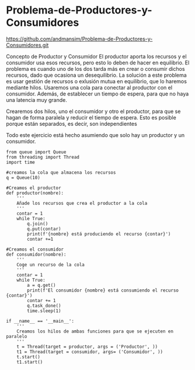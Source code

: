 # Problema-de-Productores-y-Consumidores

https://github.com/andmansim/Problema-de-Productores-y-Consumidores.git

Concepto de Productor y Consumidor
El productor aporta los recursos y el consumidor usa esos recursos, pero esto lo deben de hacer en equilibrio. El problema es cuando uno de los dos tarda más en crear o consumir dichos recursos, dado que ocasiona un desequilibrio.
La solución a este problema es usar gestión de recursos o exlusión mutua en equilibrio, que lo haremos mediante hilos. Usaremos una cola para conectar al productor con el consumidor. Además, de establecer un tiempo de espera, para que no haya una latencia muy grande.

Crearemos dos hilos, uno el consumidor y otro el productor, para que se hagan de forma paralela y reducir el tiempo de espera. Esto es posible porque están separados, es decir, son independientes

Todo este ejercicio está hecho asumiendo que solo hay un productor y un consumidor.
```
from queue import Queue
from threading import Thread
import time

#creamos la cola que almacena los recursos
q = Queue(10)

#Creamos el productor
def productor(nombre):
    '''
    Añade los recursos que crea el productor a la cola
    '''
    contar = 1 
    while True:
        q.join()
        q.put(contar)
        print(f'{nombre} está produciendo el recurso {contar}')
        contar +=1
        
#Creamos el consumidor
def consumidor(nombre):    
    '''
    Coge un recurso de la cola
    '''
    contar = 1
    while True:
        a = q.get()
        print(f'El consumidor {nombre} está consumiendo el recurso {contar}')
        contar += 1
        q.task_done()
        time.sleep(1)
        
if __name__ == '__main__':
    '''
    Creamos los hilos de ambas funciones para que se ejecuten en paralelo
    '''
    t = Thread(target = productor, args = ('Productor', ))
    t1 = Thread(target = consumidor, args= ('Consumidor', ))
    t.start()
    t1.start()    


```
